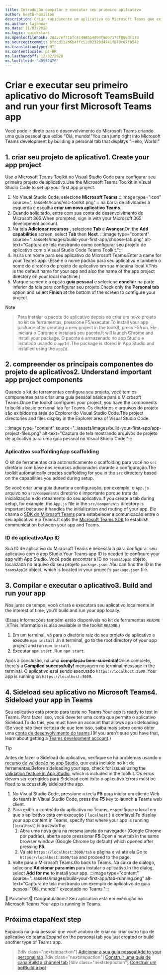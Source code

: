 ```yaml
---
title: Introdução-compilar e executar seu primeiro aplicativo
author: heath-hamilton
description: Criar rapidamente um aplicativo do Microsoft Teams que exibe um "Olá, mundo!" mensagem usando o Microsoft Teams Toolkit.
ms.author: lajanuar
ms.date: 11/03/2020
ms.topic: quickstart
ms.openlocfilehash: 2d357ef71bfc4c498b54d94f9d0717cf886df17d
ms.sourcegitcommit: bfdcd122b6b4ffc52d92320d4741f870c07f0542
ms.translationtype: MT
ms.contentlocale: pt-BR
ms.lasthandoff: 12/02/2020
ms.locfileid: "49552476"
---
```

# <a name="build-and-run-your-first-microsoft-teams-app"></a><span data-ttu-id="8bf51-104">Criar e executar seu primeiro aplicativo do Microsoft Teams</span><span class="sxs-lookup"><span data-stu-id="8bf51-104">Build and run your first Microsoft Teams app</span></span>

<span data-ttu-id="8bf51-105">Você pode ir direto para o desenvolvimento do Microsoft Teams criando uma guia pessoal que exibe "Olá, mundo!"</span><span class="sxs-lookup"><span data-stu-id="8bf51-105">You can jump right into Microsoft Teams development by building a personal tab that displays "Hello, World!"</span></span>

## <a name="1-create-your-app-project"></a><span data-ttu-id="8bf51-106">1. criar seu projeto de aplicativo</span><span class="sxs-lookup"><span data-stu-id="8bf51-106">1. Create your app project</span></span>

<span data-ttu-id="8bf51-107">Use o Microsoft Teams Toolkit no Visual Studio Code para configurar seu primeiro projeto de aplicativo.</span><span class="sxs-lookup"><span data-stu-id="8bf51-107">Use the Microsoft Teams Toolkit in Visual Studio Code to set up your first app project.</span></span>

1. No Visual Studio Code, selecione **Microsoft Teams** :::image type="icon" source="../assets/icons/vsc-toolkit.png"::: na barra de atividades à esquerda e escolha **criar um novo aplicativo Teams**.
1. <span data-ttu-id="8bf51-109">Quando solicitado, entre com sua conta de desenvolvimento do Microsoft 365.</span><span class="sxs-lookup"><span data-stu-id="8bf51-109">When prompted, sign in with your Microsoft 365 development account.</span></span>
1. <span data-ttu-id="8bf51-110">Na tela **Adicionar recursos** , selecione **Tab** e **Avançar**.</span><span class="sxs-lookup"><span data-stu-id="8bf51-110">On the **Add capabilities** screen, select **Tab** then **Next**.</span></span>
:::image type="content" source="../assets/images/build-your-first-app/choose-tab.png" alt-text="Captura de tela mostrando como configurar seu projeto de aplicativo com o Visual Studio Code Teams Toolkit.":::
1. <span data-ttu-id="8bf51-112">Insira um nome para seu aplicativo do Microsoft Teams.</span><span class="sxs-lookup"><span data-stu-id="8bf51-112">Enter a name for your Teams app.</span></span> <span data-ttu-id="8bf51-113">(Esse é o nome padrão para seu aplicativo e também o nome do diretório do projeto de aplicativo em sua máquina local.)</span><span class="sxs-lookup"><span data-stu-id="8bf51-113">(This is the default name for your app and also the name of the app project directory on your local machine.)</span></span>
1. <span data-ttu-id="8bf51-114">Marque somente a opção **guia pessoal** e selecione **concluir** na parte inferior da tela para configurar seu projeto.</span><span class="sxs-lookup"><span data-stu-id="8bf51-114">Check only the **Personal tab** option and select **Finish** at the bottom of the screen to configure your project.</span></span>

> [!NOTE]

> <span data-ttu-id="8bf51-115">Para instalar o pacote do aplicativo depois de criar um novo projeto no kit de ferramentas, pressione F5/executar.</span><span class="sxs-lookup"><span data-stu-id="8bf51-115">To install your app package after creating a new project in the toolkit, press F5/run.</span></span> <span data-ttu-id="8bf51-116">Ele iniciará o Chrome e instalará seu pacote.</span><span class="sxs-lookup"><span data-stu-id="8bf51-116">It will launch Chrome and install your package.</span></span> <span data-ttu-id="8bf51-117">O pacote é armazenado no app Studio e instalado usando o `appId` .</span><span class="sxs-lookup"><span data-stu-id="8bf51-117">The package is stored in App Studio and installed using the `appId`.</span></span>

## <a name="2-understand-important-app-project-components"></a><span data-ttu-id="8bf51-118">2. compreender os principais componentes do projeto de aplicativos</span><span class="sxs-lookup"><span data-stu-id="8bf51-118">2. Understand important app project components</span></span>

<span data-ttu-id="8bf51-119">Quando o kit de ferramentas configura seu projeto, você tem os componentes para criar uma guia pessoal básica para o Microsoft Teams.</span><span class="sxs-lookup"><span data-stu-id="8bf51-119">Once the toolkit configures your project, you have the components to build a basic personal tab for Teams.</span></span> <span data-ttu-id="8bf51-120">Os diretórios e arquivos do projeto são exibidos na área do Explorer do Visual Studio Code.</span><span class="sxs-lookup"><span data-stu-id="8bf51-120">The project directories and files display in the Explorer area of Visual Studio Code.</span></span>

:::image type="content" source="../assets/images/build-your-first-app/app-project-files.png" alt-text="Captura de tela mostrando arquivos de projeto de aplicativo para uma guia pessoal no Visual Studio Code.":::

### <a name="app-scaffolding"></a><span data-ttu-id="8bf51-122">Aplicativo scaffolding</span><span class="sxs-lookup"><span data-stu-id="8bf51-122">App scaffolding</span></span>

<span data-ttu-id="8bf51-123">O kit de ferramentas cria automaticamente o scaffolding para você no `src` diretório com base nos recursos adicionados durante a configuração.</span><span class="sxs-lookup"><span data-stu-id="8bf51-123">The toolkit automatically creates scaffolding for you in the `src` directory based on the capabilities you added during setup.</span></span>

<span data-ttu-id="8bf51-124">Se você criar uma guia durante a configuração, por exemplo, o `App.js` arquivo no `src/components` diretório é importante porque trata da inicialização e do roteamento do seu aplicativo.</span><span class="sxs-lookup"><span data-stu-id="8bf51-124">If you create a tab during setup, for example, the `App.js` file in the `src/components` directory is important because it handles the initialization and routing of your app.</span></span> <span data-ttu-id="8bf51-125">Ele chama o [SDK do Microsoft Teams](../tabs/how-to/using-teams-client-sdk.md) para estabelecer a comunicação entre o seu aplicativo e o Teams.</span><span class="sxs-lookup"><span data-stu-id="8bf51-125">It calls the [Microsoft Teams SDK](../tabs/how-to/using-teams-client-sdk.md) to establish communication between your app and Teams.</span></span>

### <a name="app-id"></a><span data-ttu-id="8bf51-126">ID do aplicativo</span><span class="sxs-lookup"><span data-stu-id="8bf51-126">App ID</span></span>

<span data-ttu-id="8bf51-127">Sua ID de aplicativo do Microsoft Teams é necessária para configurar seu aplicativo com o app Studio.</span><span class="sxs-lookup"><span data-stu-id="8bf51-127">Your Teams app ID is needed to configure your app with App Studio.</span></span> <span data-ttu-id="8bf51-128">Você pode encontrar a ID no `teamsAppId` objeto, localizada no arquivo do seu projeto `package.json` .</span><span class="sxs-lookup"><span data-stu-id="8bf51-128">You can find the ID in the `teamsAppId` object, which is located in your project's `package.json` file.</span></span>

## <a name="3-build-and-run-your-app"></a><span data-ttu-id="8bf51-129">3. Compilar e executar o aplicativo</span><span class="sxs-lookup"><span data-stu-id="8bf51-129">3. Build and run your app</span></span>

<span data-ttu-id="8bf51-130">Nos juros de tempo, você criará e executará seu aplicativo localmente.</span><span class="sxs-lookup"><span data-stu-id="8bf51-130">In the interest of time, you'll build and run your app locally.</span></span>

<span data-ttu-id="8bf51-131">(Essas informações também estão disponíveis no kit de ferramentas `README` .)</span><span class="sxs-lookup"><span data-stu-id="8bf51-131">(This information is also available in the toolkit `README`.)</span></span>

1. <span data-ttu-id="8bf51-132">Em um terminal, vá para o diretório raiz do seu projeto de aplicativo e execute `npm install` .</span><span class="sxs-lookup"><span data-stu-id="8bf51-132">In a terminal, go to the root directory of your app project and run `npm install`.</span></span>
1. <span data-ttu-id="8bf51-133">Executar `npm start` .</span><span class="sxs-lookup"><span data-stu-id="8bf51-133">Run `npm start`.</span></span>

<span data-ttu-id="8bf51-134">Após a conclusão, há uma **compilação bem-sucedida!**</span><span class="sxs-lookup"><span data-stu-id="8bf51-134">Once complete, there's a **Compiled successfully!**</span></span> <span data-ttu-id="8bf51-135">mensagem no terminal.</span><span class="sxs-lookup"><span data-stu-id="8bf51-135">message in the terminal.</span></span> <span data-ttu-id="8bf51-136">O aplicativo está sendo executado `https://localhost:3000` .</span><span class="sxs-lookup"><span data-stu-id="8bf51-136">Your app is running on `https://localhost:3000`.</span></span>

## <a name="4-sideload-your-app-in-teams"></a><span data-ttu-id="8bf51-137">4. Sideload seu aplicativo no Microsoft Teams</span><span class="sxs-lookup"><span data-stu-id="8bf51-137">4. Sideload your app in Teams</span></span>

<span data-ttu-id="8bf51-138">Seu aplicativo está pronto para teste no Teams.</span><span class="sxs-lookup"><span data-stu-id="8bf51-138">Your app is ready to test in Teams.</span></span> <span data-ttu-id="8bf51-139">Para fazer isso, você deve ter uma conta que permita o aplicativo Sideload.</span><span class="sxs-lookup"><span data-stu-id="8bf51-139">To do this, you must have an account that allows app sideloading.</span></span> <span data-ttu-id="8bf51-140">(Se você não tiver certeza de que tem isso, saiba mais sobre como obter uma [conta de desenvolvimento do teams](../build-your-first-app/build-first-app-overview.md#set-up-your-development-account).)</span><span class="sxs-lookup"><span data-stu-id="8bf51-140">(If you aren't sure you have that, learn about getting a [Teams development account](../build-your-first-app/build-first-app-overview.md#set-up-your-development-account).)</span></span>

> [!TIP]
> <span data-ttu-id="8bf51-141">Antes de fazer o Sideload do aplicativo, verifique se há problemas usando o [recurso de validação no app Studio](../concepts/deploy-and-publish/appsource/prepare/submission-checklist.md#teams-app-validation-tool), que está incluído no kit de ferramentas.</span><span class="sxs-lookup"><span data-stu-id="8bf51-141">Before sideloading your app, check for issues using the [validation feature in App Studio](../concepts/deploy-and-publish/appsource/prepare/submission-checklist.md#teams-app-validation-tool), which is included in the toolkit.</span></span> <span data-ttu-id="8bf51-142">Os erros devem ser corrigidos para Sideload com êxito o aplicativo.</span><span class="sxs-lookup"><span data-stu-id="8bf51-142">Errors must be fixed to successfully sideload the app.</span></span>

1. <span data-ttu-id="8bf51-143">No Visual Studio Code, pressione a tecla **F5** para iniciar um cliente Web do teams.</span><span class="sxs-lookup"><span data-stu-id="8bf51-143">In Visual Studio Code, press the **F5** key to launch a Teams web client.</span></span>
1. <span data-ttu-id="8bf51-144">Para exibir o conteúdo do aplicativo no Teams, especifique o local em que o aplicativo está em execução ( `localhost` ) é confiável:</span><span class="sxs-lookup"><span data-stu-id="8bf51-144">To display your app content in Teams, specify that where your app is running (`localhost`) is trustworthy:</span></span>
   1. <span data-ttu-id="8bf51-145">Abra uma nova guia na mesma janela do navegador (Google Chrome por padrão), aberta após pressionar **F5**.</span><span class="sxs-lookup"><span data-stu-id="8bf51-145">Open a new tab in the same browser window (Google Chrome by default) which opened after pressing **F5**.</span></span>
   1. <span data-ttu-id="8bf51-146">Vá até `https://localhost:3000/tab` a página e vá até ela.</span><span class="sxs-lookup"><span data-stu-id="8bf51-146">Go to `https://localhost:3000/tab` and proceed to the page.</span></span>
1. <span data-ttu-id="8bf51-147">Volte para o Microsoft Teams.</span><span class="sxs-lookup"><span data-stu-id="8bf51-147">Go back to Teams.</span></span> <span data-ttu-id="8bf51-148">Na caixa de diálogo, selecione **Adicionar para mim** para instalar o aplicativo.</span><span class="sxs-lookup"><span data-stu-id="8bf51-148">In the dialog, select **Add for me** to install your app.</span></span>
:::image type="content" source="../assets/images/build-your-first-app/tab-running.png" alt-text="Captura de tela mostrando um exemplo de aplicativo de guia pessoal &quot;Olá, mundo!&quot; executado no Teams.":::

<span data-ttu-id="8bf51-150">🎉 Parabéns!</span><span class="sxs-lookup"><span data-stu-id="8bf51-150">🎉 Congratulations!</span></span> <span data-ttu-id="8bf51-151">Seu aplicativo está em execução no Microsoft Teams.</span><span class="sxs-lookup"><span data-stu-id="8bf51-151">Your app is running in Teams.</span></span>

## <a name="next-step"></a><span data-ttu-id="8bf51-152">Próxima etapa</span><span class="sxs-lookup"><span data-stu-id="8bf51-152">Next step</span></span>

<span data-ttu-id="8bf51-153">Expanda na guia pessoal que você acabou de criar ou criar outro tipo de aplicativo do teams.</span><span class="sxs-lookup"><span data-stu-id="8bf51-153">Expand on the personal tab you just created or build another type of Teams app.</span></span>

> [!div class="nextstepaction"]
> [<span data-ttu-id="8bf51-154">Adicionar à sua guia pessoal</span><span class="sxs-lookup"><span data-stu-id="8bf51-154">Add to your personal tab</span></span>](../build-your-first-app/build-personal-tab.md)
> [!div class="nextstepaction"]
> [<span data-ttu-id="8bf51-155">Construir uma guia de canal</span><span class="sxs-lookup"><span data-stu-id="8bf51-155">Build a channel tab</span></span>](../build-your-first-app/build-channel-tab.md)
> [!div class="nextstepaction"]
> [<span data-ttu-id="8bf51-156">Construir um bot</span><span class="sxs-lookup"><span data-stu-id="8bf51-156">Build a bot</span></span>](../build-your-first-app/build-bot.md)
